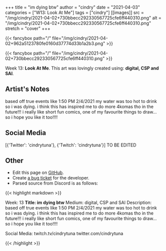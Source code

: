 +++
title =       "im dying btw"
author =      "cindry"
date =        "2021-04-03"
categories =  ["W13: Look At Me"]
tags =        ["cindry"]
[[images]]
                      src = "/img/cindry/2021-04-02+730bbecc292330567725cfe6ff440310.png"
                      alt = "/img/cindry/2021-04-02+730bbecc292330567725cfe6ff440310.png"
                      stretch = "cover"
+++


{{< fancybox path="/" file="/img/cindry/2021-04-02+962a5123780fe0160d37774d33b1a2b3.png" >}}

{{< fancybox path="/" file="/img/cindry/2021-04-02+730bbecc292330567725cfe6ff440310.png" >}}


Week 13: **Look At Me**. This art was lovingly created using: **digital, CSP and SAI**.

## Artist's Notes

based off true events like 1:50 PM 2/4/2021
my water was too hot to drink so i was dying.
i think this has inspired me to do more 4komas tho in the future!!! i really like short fun comics, one of my favourite things to draw... so i hope you like it too!!!!

## Social Media

[{'Twitter': 'cindrytuna'}, {'Twitch': 'cindrytuna'}] TO BE EDITED

## Other

- Edit this page on [GitHub](https://github.com/teaminkling/web-refresh/edit/main/blog/content/blog/cindry-week-13-4534.md).
- Create [a bug ticket](https://github.com/teaminkling/web-refresh/issues/new?assignees=&labels=bug&template=problem-report.md&title=) for the developer.
- Parsed source from Discord is as follows:

{{< highlight markdown >}}



Week: 13
**Title:  im dying btw**
Medium: digital, CSP and SAI
Description: 
based off true events like 1:50 PM 2/4/2021
my water was too hot to drink so i was dying.
i think this has inspired me to do more 4komas tho in the future!!! i really like short fun comics, one of my favourite things to draw... so i hope you like it too!!!!

Social Media:
twitch.tv/cindrytuna
twitter.com/cindrytuna

{{< /highlight >}}